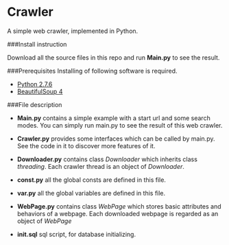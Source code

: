 Crawler
=======

A simple web crawler, implemented in Python.

###Install instruction

Download all the source files in this repo and run **Main.py** to see the result.


###Prerequisites
Installing of following software is required.
- [Python 2.7.6](https://www.python.org/ftp/python/2.7.6/python-2.7.6.msi)
- [BeautifulSoup 4](http://www.crummy.com/software/BeautifulSoup/#Download)

###File description
- **Main.py** contains a simple example with a start url and some search modes. You can simply run main.py to see the result of this web crawler.

- **Crawler.py** provides some interfaces which can be called by main.py. See the code in it to discover more features of it.

- **Downloader.py** contains class *Downloader* which inherits class *threading*. Each crawler thread is an object of *Downloader*.
- **const.py** all the global consts are defined in this file.
- **var.py** all the global variables are defined in this file.
- **WebPage.py** contains class *WebPage* which stores basic attributes and behaviors of a webpage. Each downloaded webpage is regarded as an object of *WebPage*
- **init.sql** sql script, for database initializing.  

